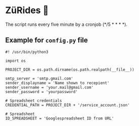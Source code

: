 # ZüRides 🚴

The script runs every five minute by a cronjob (*/5 * * * *).

## Example for `config.py` file

```{python}
#! /usr/bin/python3

import os

PROJECT_DIR = os.path.dirname(os.path.realpath(__file__))

smtp_server = 'smtp.gmail.com'
sender_displayname = 'Name shown to recepient'
sender_username = 'your.mail@gmail.com'
sender_password = 'yourpassword'

# Spreadsheet credentials
CREDENTIAL_PATH = PROJECT_DIR + '/service_account.json'

# Spreadsheet
ID_SPREADSHEET = 'Googlespreadsheet ID from URL'
```
